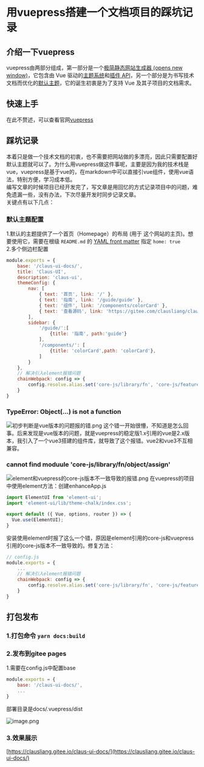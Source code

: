 # 用vuepress搭建一个文档项目的踩坑记录
## 介绍一下vuepress
vuepress由两部分组成，第一部分是一个[极简静态网站生成器 (opens new window)](https://github.com/vuejs/vuepress/tree/master/packages/%40vuepress/core)，它包含由 Vue 驱动的[主题系统](https://vuepress.vuejs.org/zh/theme/)和[插件 API](https://vuepress.vuejs.org/zh/plugin/)，另一个部分是为书写技术文档而优化的[默认主题](https://vuepress.vuejs.org/zh/theme/default-theme-config.html)，它的诞生初衷是为了支持 Vue 及其子项目的文档需求。
## 快速上手
在此不赘述，可以查看官网[vuepress](https://vuepress.vuejs.org/zh/)
## 踩坑记录
本着只是做一个技术文档的初衷，也不需要把网站做的多漂亮，因此只需要配置好默认主题就可以了。为什么用vuepress做这件事呢，主要是因为我的技术栈是vue，vuepress是基于vue的，在markdown中可以直接引vue组件，使用vue语法，特别方便，学习成本低。<br>
编写文章的时候项目已经开发完了，写文章是用回忆的方式记录项目中的问题，难免遗漏一些，没有办法，下次尽量开发时同步记录文章。<br>
关键点有以下几点：
### 默认主题配置
1.默认的主题提供了一个首页（Homepage）的布局 (用于 这个网站的主页)。想要使用它，需要在根级 `README.md` 的 [YAML front matter](https://vuepress.vuejs.org/zh/guide/markdown.html#front-matter) 指定 `home: true`<br>
2.多个侧边栏配置
```js
module.exports = {
    base: '/claus-ui-docs/',
    title: 'Claus-UI',
    description: 'claus-ui',
    themeConfig: {
        nav: [
            { text: '首页', link: '/' },
            { text: '指南', link: '/guide/guide' },
            { text: '组件', link: '/components/colorCard' },
            { text: '查看源码', link: 'https://gitee.com/clausliang/claus-ui-vue2' },
        ],
        sidebar: {
            '/guide/':[
                {title: '指南', path:'guide'}
            ],
            '/components/': [
                {title: 'colorCard',path: 'colorCard'},
            ]
        }
    },
    // 解决引入element报错问题
    chainWebpack: config => {
     	config.resolve.alias.set('core-js/library/fn', 'core-js/features')
    }
}
```
### TypeError: Object(...) is not a function

![初步判断是vue版本的问题报的错.png](https://p9-juejin.byteimg.com/tos-cn-i-k3u1fbpfcp/f9b8ef2400fd4a2fa01b4f84e1b5e1f3~tplv-k3u1fbpfcp-watermark.image?)
这个错一开始很懵，不知道是怎么回事。后来发现是vue版本的问题，就是vuepress的稳定版1.x引用的vue是2.x版本，我引入了一个vue3搭建的组件库，就导致了这个报错。vue2和vue3不互相兼容。
### cannot find moduule 'core-js/library/fn/object/assign'

![element和vuepress的core-js版本不一致导致的报错.png](https://p3-juejin.byteimg.com/tos-cn-i-k3u1fbpfcp/57815bf384214bf09050784a7bc9b0b5~tplv-k3u1fbpfcp-watermark.image?)
在vuepress的项目中使用element方法：创建enhanceApp.js
```js
import ElementUI from 'element-ui';
import 'element-ui/lib/theme-chalk/index.css';

export default ({ Vue, options, router }) => {
  Vue.use(ElementUI);
}

```

安装使用element时报了这么一个错，原因是element引用的core-js和vuepress引用的core-js版本不一致导致的。修复方法：
```js
// config.js
module.exports = {
    ...
    // 解决引入element报错问题
    chainWebpack: config => {
     	config.resolve.alias.set('core-js/library/fn', 'core-js/features')
    }
}
```

## 打包发布
### 1.打包命令 `yarn docs:build`<br>
### 2.发布到gitee pages
1.需要在config.js中配置base
```js
module.exports = {
    base: '/claus-ui-docs/',
    ...
}
```
部署目录是docs/.vuepress/dist

![image.png](https://p1-juejin.byteimg.com/tos-cn-i-k3u1fbpfcp/1f3122e389964844b83651bbe846c877~tplv-k3u1fbpfcp-watermark.image?)
### 3.效果展示
[https://clausliang.gitee.io/claus-ui-docs/](https://clausliang.gitee.io/claus-ui-docs/)
